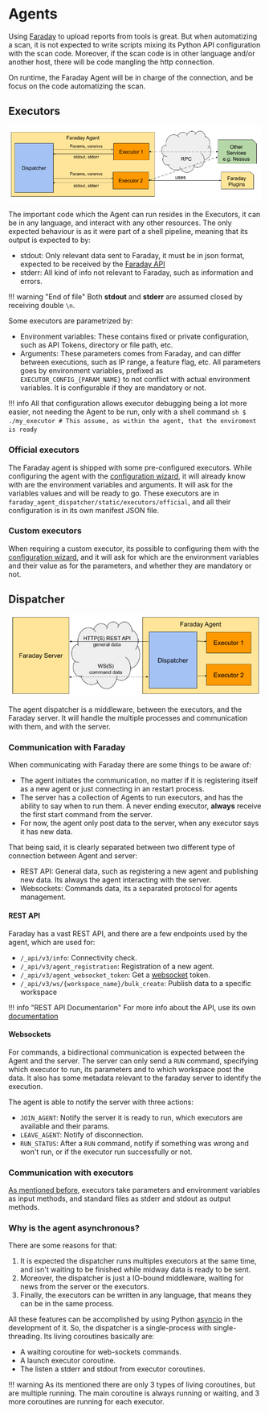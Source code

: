 # Agents

Using [Faraday][faraday] to upload reports from tools is great. But when
 automatizing a scan, it is not expected to write scripts mixing its Python API
 configuration with the scan code. Moreover, if the scan code is in other
 language and/or another host, there will be code mangling the http connection.

On runtime, the Faraday Agent will be in charge of the connection, and be focus
 on the code automatizing the scan.

## Executors

![Architecture executors](../images/arch_executors.png)

The important code which the Agent can run resides in the Executors, it can
 be in any language, and interact with any other resources. The only expected
 behaviour is as it were part of a shell pipeline, meaning that its output
 is expected to by:

 * stdout: Only relevant data sent to Faraday, it must be in json format,
 expected to be received by the [Faraday API][API]
 * stderr: All kind of info not relevant to Faraday, such as information
  and errors.

!!! warning "End of file"
    Both **stdout** and **stderr** are assumed closed by receiving double `\n`.

Some executors are parametrized by:

 * Environment variables: These contains fixed or private configuration,
 such as API Tokens, directory or file path, etc.
 * Arguments: These parameters comes from Faraday, and can differ between
  executions, such as IP range, a feature flag, etc. All parameters
  goes by environment variables, prefixed as `EXECUTOR_CONFIG_{PARAM_NAME}`
  to not conflict with actual environment variables. It is configurable if they
  are mandatory or not.

!!! info
    All that configuration allows executor debugging being a lot more easier,
    not needing the Agent to be run, only with a shell command
    ```sh
    $ ./my_executor # This assume, as within the agent, that the enviroment is ready
    ```

### Official executors
The Faraday agent is shipped with some pre-configured executors. While
 configuring the agent with the [configuration wizard][wizard], it will already
 know with are the environment variables and arguments. It will ask for the
 variables values and will be ready to go. These executors are in
 `faraday_agent_dispatcher/static/executors/official`, and all their
 configuration is in its own manifest JSON file.

### Custom executors
When requiring a custom executor, its possible to configuring them with the
 [configuration wizard][wizard], and it will ask for which are the environment
 variables and their value as for the parameters, and whether they are
 mandatory or not.

## Dispatcher

![Architecture dispatcher](../images/arch_dispatcher.png)

The agent dispatcher is a middleware, between the executors, and the Faraday
 server. It will handle the multiple processes and communication with them,
 and with the server.

### Communication with Faraday

When communicating with Faraday there are some things to be aware of:

 * The agent initiates the communication, no matter if it is registering
  itself as a new agent or just connecting in an restart process.
 * The server has a collection of Agents to run executors, and has the
  ability to say when to run them. A never ending executor, **always**
  receive the first start command from the server.
 * For now, the agent only post data to the server, when any executor says
  it has new data.

That being said, it is clearly separated between two different type of
 connection between Agent and server:

 * REST API: General data, such as registering a new agent and publishing
  new data. Its always the agent interacting with the server.
 * Websockets: Commands data, its a separated protocol for agents management.

#### REST API
Faraday has a vast REST API, and there are a few endpoints used by
 the agent, which are used for:

 * `/_api/v3/info`: Connectivity check.
 * `/_api/v3/agent_registration`: Registration of a new agent.
 * `/_api/v3/agent_websocket_token`: Get a [websocket](#websockets) token.
 * `/_api/v3/ws/{workspace_name}/bulk_create`: Publish data to a specific
  workspace

!!! info "REST API Documentarion"
    For more info about the API, use its own [documentation][API]

#### Websockets
For commands, a bidirectional communication is expected between the Agent
 and the server.
The server can only send a `RUN` command, specifying which
 executor to run, its parameters and to which workspace post the data. It
 also has some metadata relevant to the faraday server to identify the
 execution.

The agent is able to notify the server with three actions:

 * `JOIN_AGENT`: Notify the server it is ready to run, which executors are
  available and their params.
 * `LEAVE_AGENT`: Notify of disconnection.
 * `RUN_STATUS`: After a `RUN` command, notify if something was wrong and
  won't run, or if the executor run successfully or not.

### Communication with executors
[As mentioned before](#executors), executors take parameters and environment
 variables as input methods, and standard files as stderr and stdout as
 output methods.

### Why is the agent asynchronous?
There are some reasons for that:

 1. It is expected the dispatcher runs multiples executors at the same time,
 and isn't waiting to be finished while midway data is ready to be sent.
 1. Moreover, the dispatcher is just a IO-bound middleware, waiting for
 news from the server or the executors.
 1. Finally, the executors can be written in any language, that
 means they can be in the same process.

All these features can be accomplished by using Python [asyncio][asyncio]
 in the development of it. So, the dispatcher is a single-process with
 single-threading. Its living coroutines basically are:

 * A waiting coroutine for web-sockets commands.
 * A launch executor coroutine.
 * The listen a stderr and stdout from executor coroutines.

!!! warning
    As its mentioned there are only 3 types of living coroutines, but are
    multiple running. The main coroutine is always running or waiting, and 3
    more coroutines are running for each executor.

[API]: https://api.faradaysec.com
[faraday]: https://github.com/infobyte/faraday
[wizard]: ../418.md
[asyncio]: https://docs.python.org/3/library/asyncio.html
